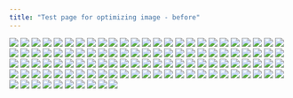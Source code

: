 ```yaml
---
title: "Test page for optimizing image - before"
---
```


![](/img/optimized_content/before/24_banner.jpg)
![](/img/optimized_content/before/174_174_bank.jpg)
![](/img/optimized_content/before/170629_shoppingtv_160x160.jpg)
![](/img/optimized_content/before/180329_pc_genre_213x598_appliance_campaign.jpg)
![](/img/optimized_content/before/180329_pc_genre_213x598_auto.jpg)
![](/img/optimized_content/before/180329_pc_genre_213x598_baby_campaign.jpg)
![](/img/optimized_content/before/180329_pc_genre_213x598_beauty.jpg)
![](/img/optimized_content/before/180329_pc_genre_213x598_computer.jpg)
![](/img/optimized_content/before/180329_pc_genre_213x598_daily.jpg)
![](/img/optimized_content/before/180329_pc_genre_213x598_drink_campaign.jpg)
![](/img/optimized_content/before/180329_pc_genre_213x598_fashion1_men.jpg)
![](/img/optimized_content/before/180329_pc_genre_213x598_fashion2_campaign_men.jpg)
![](/img/optimized_content/before/180329_pc_genre_213x598_food_motherpre.jpg)
![](/img/optimized_content/before/180329_pc_genre_213x598_group1.jpg)
![](/img/optimized_content/before/180329_pc_genre_213x598_group2.jpg)
![](/img/optimized_content/before/180329_pc_genre_213x598_group3_card.jpg)
![](/img/optimized_content/before/180329_pc_genre_213x598_hobby.jpg)
![](/img/optimized_content/before/180329_pc_genre_213x598_interior.jpg)
![](/img/optimized_content/before/180329_pc_genre_213x598_media.jpg)
![](/img/optimized_content/before/180329_pc_genre_213x598_pet.jpg)
![](/img/optimized_content/before/180329_pc_genre_213x598_service.jpg)
![](/img/optimized_content/before/180329_pc_genre_213x598_sports_campaign.jpg)
![](/img/optimized_content/before/180402_pc_sidepanel_left_168x598_mothers.gif)
![](/img/optimized_content/before/180402_pc_sidepanel_right_213x598_mothers.gif)
![](/img/optimized_content/before/180414_pc_rightbanner_rbic_215x145.jpg)
![](/img/optimized_content/before/20130917_machiraku_160x160.jpg)
![](/img/optimized_content/before/20140225_timesale_white_160x160.gif)
![](/img/optimized_content/before/20150725_Rmagazine_300x60.jpg)
![](/img/optimized_content/before/20161107_r10s_pgmarket.jpg)
![](/img/optimized_content/before/20161107_r10s_sample_200x200.jpg)
![](/img/optimized_content/before/20170130_cocacola_gateway_200x200.gif)
![](/img/optimized_content/before/20170901_furusato_200x200.jpg)
![](/img/optimized_content/before/20171227_rakken_200x200.jpg)
![](/img/optimized_content/before/20180104_kao_200x200.jpg)
![](/img/optimized_content/before/20180215_sanrio_200x200.jpg)
![](/img/optimized_content/before/20180330_machiraku_200x200.jpg)
![](/img/optimized_content/before/20180402_mother_200x200.jpg)
![](/img/optimized_content/before/20180406_disney_200x200.jpg)
![](/img/optimized_content/before/20180412_01_200x200.jpg)
![](/img/optimized_content/before/20180412_02_200x200.jpg)
![](/img/optimized_content/before/20180412_03_200x200.jpg)
![](/img/optimized_content/before/20180412_04_200x200.jpg)
![](/img/optimized_content/before/20180412_05_200x200.jpg)
![](/img/optimized_content/before/20180414_marathon_honban_04_top_215x145.gif)
![](/img/optimized_content/before/andQR.png)
![](/img/optimized_content/before/apibtnl.gif)
![](/img/optimized_content/before/apibtnr.gif)
![](/img/optimized_content/before/apple128x38.jpg)
![](/img/optimized_content/before/btn_popup_close_frame.gif)
![](/img/optimized_content/before/cado_stem620_60s.jpg)
![](/img/optimized_content/before/card_7panda.gif)
![](/img/optimized_content/before/cardloan0406.gif)
![](/img/optimized_content/before/ccjc_gateway.jpg)
![](/img/optimized_content/before/ccp_mahouki_60s.jpg)
![](/img/optimized_content/before/coupon.gif)
![](/img/optimized_content/before/dlv0402.jpg)
![](/img/optimized_content/before/doppelganger_multitable.jpg)
![](/img/optimized_content/before/doshisha_futondryer_na.jpg)
![](/img/optimized_content/before/en.gif)
![](/img/optimized_content/before/footer_fcb_logo.png)
![](/img/optimized_content/before/google_128x38.jpg)
![](/img/optimized_content/before/group_books_img.jpg)
![](/img/optimized_content/before/hoken0929.jpg)
![](/img/optimized_content/before/icon_bank.gif)
![](/img/optimized_content/before/icon_card.gif)
![](/img/optimized_content/before/icon_life.gif)
![](/img/optimized_content/before/icon_mobile.gif)
![](/img/optimized_content/before/icon_ranking.gif)
![](/img/optimized_content/before/icon_travel.gif)
![](/img/optimized_content/before/iosQR.png)
![](/img/optimized_content/before/kao_mall.jpg)
![](/img/optimized_content/before/kuji.gif)
![](/img/optimized_content/before/loading_icon.gif)
![](/img/optimized_content/before/loading_icon2.gif)
![](/img/optimized_content/before/loan_0yen.png)
![](/img/optimized_content/before/logo_bank.png)
![](/img/optimized_content/before/logo_books.gif)
![](/img/optimized_content/before/logo_card.gif)
![](/img/optimized_content/before/logo_delivery.jpg)
![](/img/optimized_content/before/logo_mart.jpg)
![](/img/optimized_content/before/logo_mitsumori.gif)
![](/img/optimized_content/before/logo_mobile.jpg)
![](/img/optimized_content/before/logo_music.png)
![](/img/optimized_content/before/logo_seimei.png)
![](/img/optimized_content/before/logo_websearch.png)
![](/img/optimized_content/before/marathon_PC_honban_timesale_0959_204x82.gif)
![](/img/optimized_content/before/mart0413.jpg)
![](/img/optimized_content/before/mini0701.jpg)
![](/img/optimized_content/before/mobile0115.jpg)
![](/img/optimized_content/before/mother_B.jpg)
![](/img/optimized_content/before/music0323.png)
![](/img/optimized_content/before/okaimonopanda_top_200x200.gif)
![](/img/optimized_content/before/panasonic_rulo_mc-rs800.jpg)
![](/img/optimized_content/before/ribbon1_optimized.png)
![](/img/optimized_content/before/rmagazine_logo.png)
![](/img/optimized_content/before/sodastream_source_v3.jpg)
![](/img/optimized_content/before/t_1.gif)
![](/img/optimized_content/before/t.gif)
![](/img/optimized_content/before/tool201711.jpg)
![](/img/optimized_content/before/top_0411_genre_goldenweek.jpg)
![](/img/optimized_content/before/top_0411_srdk0403.jpg)
![](/img/optimized_content/before/top_0413_disney_pickup.jpg)
![](/img/optimized_content/before/top_0413_disney_special_remember-me.jpg)
![](/img/optimized_content/before/top_0413_mother_day.jpg)
![](/img/optimized_content/before/top_0413_srdk0405.jpg)
![](/img/optimized_content/before/top_0416_kitchen_hugmug.jpg)
![](/img/optimized_content/before/top_0416_rba_matome75.jpg)
![](/img/optimized_content/before/top_0416_rmagazine_collaboration_1804yuki.jpg)
![](/img/optimized_content/before/top_1110_nba.jpg)
![](/img/optimized_content/before/toto_over.gif)